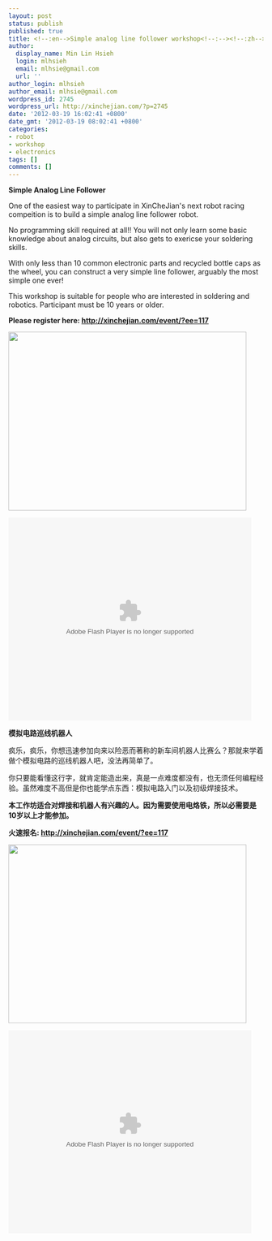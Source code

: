```yaml
---
layout: post
status: publish
published: true
title: <!--:en-->Simple analog line follower workshop<!--:--><!--:zh-->轻巧寻迹小车工作坊<!--:-->
author:
  display_name: Min Lin Hsieh
  login: mlhsieh
  email: mlhsie@gmail.com
  url: ''
author_login: mlhsieh
author_email: mlhsie@gmail.com
wordpress_id: 2745
wordpress_url: http://xinchejian.com/?p=2745
date: '2012-03-19 16:02:41 +0800'
date_gmt: '2012-03-19 08:02:41 +0800'
categories:
- robot
- workshop
- electronics
tags: []
comments: []
---
```

<p><!--:en-->
<p><strong>Simple Analog Line Follower</strong></p></p>
<p>One of the easiest way to participate in XinCheJian's next robot racing compeition is to build a simple analog line follower robot.</p></p>
<p>No programming skill required at all!! You will not only learn some basic knowledge about analog circuits, but also gets to exericse your soldering skills.</p></p>
<p>With only less than 10 common electronic parts and recycled bottle caps as the wheel, you can construct a very simple line follower, arguably the most simple one ever!</p></p>
<p>This workshop is suitable for people who are interested in soldering and robotics. Participant must be 10 years or older.</p></p>
<p><strong>Please register here: <a href="http://xinchejian.com/event/?ee=117">http://xinchejian.com/event/?ee=117</a></strong></p></p>
<p><a href="http://xinchejian.com/wp-content/uploads/2012/03/IMG_20120226_173336.jpg"><img class="alignnone size-large wp-image-2728" title="Analog line follower" src="http://xinchejian.com/wp-content/uploads/2012/03/IMG_20120226_173336-533x400.jpg" alt="" width="470" height="352" /></a></p></p>
<p><embed src="http://player.youku.com/player.php/sid/XMzY1MDg1MTgw/v.swf" allowFullScreen="true" quality="high" width="480" height="400" align="middle" allowScriptAccess="always" type="application/x-shockwave-flash"></embed></p><!--:--><!--:zh-->
<p><strong>模拟电路巡线机器人</strong></p></p>
<p>疯乐，疯乐，你想迅速参加向来以险恶而著称的新车间机器人比赛么？那就来学着做个模拟电路的巡线机器人吧，没法再简单了。</p></p>
<p>你只要能看懂这行字，就肯定能造出来，真是一点难度都没有，也无须任何编程经验。虽然难度不高但是你也能学点东西：模拟电路入门以及初级焊接技术。</p></p>
<p><strong><strong>本工作坊适合对焊接和机器人有兴趣的人。因为需要使用电烙铁，所以</strong>必需要是10岁以上才能参加。</strong></p></p>
<p><strong>火速报名: <a href="http://xinchejian.com/event/?ee=117">http://xinchejian.com/event/?ee=117</a></strong></p></p>
<p><a href="http://xinchejian.com/wp-content/uploads/2012/03/IMG_20120226_173336.jpg"><img class="alignnone size-large wp-image-2728" title="Analog line follower" src="http://xinchejian.com/wp-content/uploads/2012/03/IMG_20120226_173336-533x400.jpg" alt="" width="470" height="352" /></a></p></p>
<p><embed src="http://player.youku.com/player.php/sid/XMzY1MDg1MTgw/v.swf" allowFullScreen="true" quality="high" width="480" height="400" align="middle" allowScriptAccess="always" type="application/x-shockwave-flash"></embed></p><!--:--></p>
